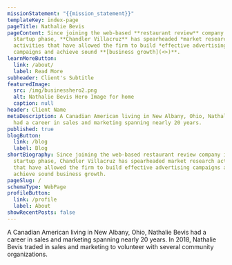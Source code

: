 ```yaml
---
missionStatement: "{{mission_statement}}"
templateKey: index-page
pageTitle: Nathalie Bevis
pageContent: Since joining the web-based **restaurant review** company in its
  startup phase, **Chandler Villacruz** has spearheaded *market research*
  activities that have allowed the firm to build *effective advertising*
  campaigns and achieve sound **[business growth](<>)**.
learnMoreButton:
  link: /about/
  label: Read More
subheader: Client's Subtitle
featuredImage:
  src: /img/businesshero2.png
  alt: Nathalie Bevis Hero Image for home
  caption: null
header: Client Name
metaDescription: A Canadian American living in New Albany, Ohio, Nathalie Bevis
  had a career in sales and marketing spanning nearly 20 years.
published: true
blogButton:
  link: /blog
  label: Blog
shortBiography: Since joining the web-based restaurant review company in its
  startup phase, Chandler Villacruz has spearheaded market research activities
  that have allowed the firm to build effective advertising campaigns and
  achieve sound business growth.
pageSlug: /
schemaType: WebPage
profileButton:
  link: /profile
  label: About
showRecentPosts: false
---
```

A Canadian American living in New Albany, Ohio, Nathalie Bevis had a career in sales and marketing spanning nearly 20 years. In 2018, Nathalie Bevis traded in sales and marketing to volunteer with several community organizations.